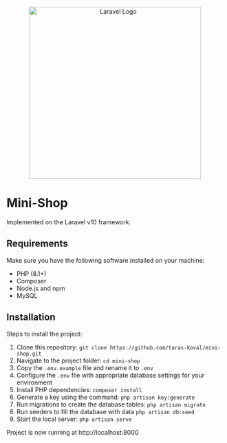 <p align="center"><a href="https://laravel.com" target="_blank"><img src="https://raw.githubusercontent.com/laravel/art/master/logo-lockup/5%20SVG/2%20CMYK/1%20Full%20Color/laravel-logolockup-cmyk-red.svg" width="400" alt="Laravel Logo"></a></p>

# Mini-Shop
Implemented on the Laravel v10 framework.

## Requirements

Make sure you have the following software installed on your machine:

- PHP (8.1+)
- Composer
- Node.js and npm
- MySQL

## Installation

Steps to install the project:

1. Clone this repository: `git clone https://github.com/taras-koval/mini-shop.git`
2. Navigate to the project folder: `cd mini-shop`
3. Copy the `.env.example` file and rename it to `.env`
4. Configure the `.env` file with appropriate database settings for your environment
5. Install PHP dependencies: `composer install`
7. Generate a key using the command: `php artisan key:generate`
8. Run migrations to create the database tables: `php artisan migrate`
9. Run seeders to fill the database with data `php artisan db:seed`
10. Start the local server: `php artisan serve`

Project is now running at http://localhost:8000
